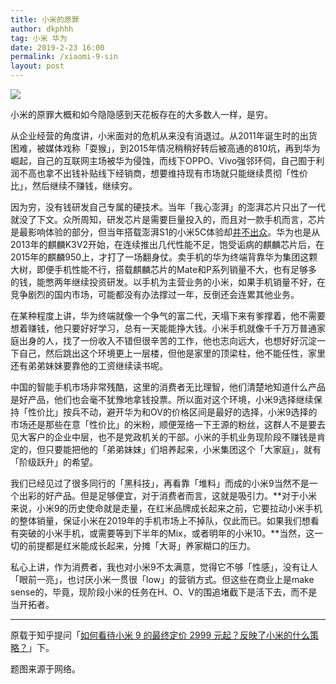 ```yaml
---
title: 小米的原罪
author: dkphhh
tag: 小米 华为
date: 2019-2-23 16:00
permalink: /xiaomi-9-sin
layout: post
---
```


![](https://i.loli.net/2019/02/23/5c70f90e5f119.jpg)

小米的原罪大概和如今隐隐感到天花板存在的大多数人一样，是穷。

从企业经营的角度讲，小米面对的危机从来没有消退过。从2011年诞生时的出货困难，被媒体戏称「耍猴」，到2015年情况稍稍好转后被高通的810坑，再到华为崛起，自己的互联网主场被华为侵蚀，而线下OPPO、Vivo强邻环伺，自己囿于利润不高也拿不出钱补贴线下经销商，想要维持现有市场就只能继续贯彻「性价比」，然后继续不赚钱，继续穷。

因为穷，没有钱研发自己专属的硬技术。当年「我心澎湃」的澎湃芯片只出了一代就没了下文。众所周知，研发芯片是需要巨量投入的，而且对一款手机而言，芯片是最影响体验的部分，但当年搭载澎湃S1的小米5C体验却[并不出众](https://36kr.com/p/5162610.html)。华为也是从2013年的麒麟K3V2开始，在连续推出几代性能不足，饱受诟病的麒麟芯片后，在2015年的麒麟950上，才打了一场翻身仗。卖手机的华为终端背靠华为集团这颗大树，即便手机性能不行，搭载麒麟芯片的Mate和P系列销量不大，也有足够多的钱，能憋两年继续投资研发。以手机为主营业务的小米，如果手机销量不好，在竞争剧烈的国内市场，可能都没有办法撑过一年，反倒还会连累其他业务。

在某种程度上讲，华为终端就像一个争气的富二代，天塌下来有爹撑着，他不需要想着赚钱，他只要好好学习，总有一天能能挣大钱。小米手机就像千千万万普通家庭出身的人，找了一份收入不错但很辛苦的工作，他也志向远大，也想好好沉淀一下自己，然后跳出这个环境更上一层楼，但他是家里的顶梁柱，他不能任性，家里还有弟弟妹妹要靠他的工资继续读书呢。

中国的智能手机市场非常残酷，这里的消费者无比理智，他们清楚地知道什么产品是好产品，他们也会毫不犹豫地拿钱投票。所以面对这个环境，小米9选择继续保持「性价比」按兵不动，避开华为和OV的价格区间是最好的选择，小米9选择的市场还是那些在意「性价比」的米粉，顺便笼络一下王源的粉丝，这群人不是要去见大客户的企业中层，也不是党政机关的干部。小米的手机业务现阶段不赚钱是肯定的，但只要能把他的「弟弟妹妹」们培养起来，小米集团这个「大家庭」，就有「阶级跃升」的希望。

我们已经见过了很多同行的「黑科技」，再看靠「堆料」而成的小米9当然不是一个出彩的好产品。但是足够便宜，对于消费者而言，这就是吸引力。**对于小米来说，小米9的历史使命就是走量，在红米品牌成长起来之前，它要拉动小米手机的整体销量，保证小米在2019年的手机市场上不掉队，仅此而已。如果我们想看有突破的小米手机，或需要等到下半年的Mix，或者明年的小米10。**当然，这一切的前提都是红米能成长起来，分摊「大哥」养家糊口的压力。

私心上讲，作为消费者，我也对小米9不太满意，觉得它不够「性感」，没有让人「眼前一亮」，也讨厌小米一贯很「low」的营销方式。但这些在商业上是make sense的，毕竟，现阶段小米的任务在H、O、V的围追堵截下是活下去，而不是当开拓者。

---

原载于知乎提问「[如何看待小米 9 的最终定价 2999 元起？反映了小米的什么策略？](https://www.zhihu.com/question/312890650/answer/606268378)」下。

题图来源于网络。